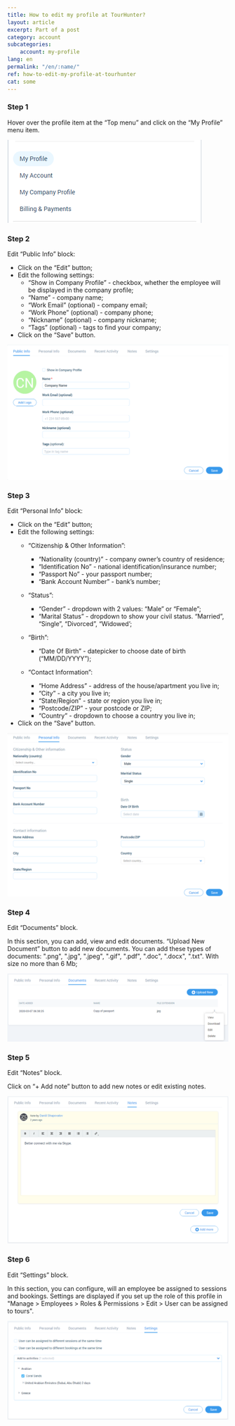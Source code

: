 ```yaml
---
title: How to edit my profile at TourHunter?
layout: article
excerpt: Part of a post
category: account
subcategories:
    account: my-profile
lang: en
permalink: "/en/:name/"
ref: how-to-edit-my-profile-at-tourhunter
cat: some
---
```


### **Step 1**

Hover over the profile item at the “Top menu” and click on the “My Profile” menu item.

![How_to_edit_my_profile_at_tourhunter1](/assets/images/how_to_edit_my_profile_at_tourhunter1.png)

### **Step 2**

Edit “Public Info” block:
- Click on the “Edit” button;
- Edit the following settings:
	- “Show in Company Profile” - checkbox, whether the employee will be displayed in the company profile;
	- “Name” - company name;
	- “Work Email” (optional) - company email;
	- “Work Phone” (optional) - company phone;
	- “Nickname” (optional) - company nickname;
	- “Tags” (optional) - tags to find your company;
- Click on the “Save” button.

![How_to_edit_my_profile_at_tourhunter2](/assets/images/how_to_edit_my_profile_at_tourhunter2.png)

### **Step 3**

Edit “Personal Info” block:
- Click on the “Edit” button;
- Edit the following settings:
	- “Citizenship & Other Information”:
		- “Nationality (country)” - company owner’s country of residence;
		- “Identification No” - national identification/insurance number;
		- “Passport No” - your passport number;
		- “Bank Account Number” - bank’s number;
	- “Status”: 
		- “Gender” - dropdown with 2 values: “Male” or “Female”;
		- “Marital Status” -  dropdown to show your civil status. “Married”, “Single”, “Divorced”, “Widowed’;

	- “Birth”:
		- “Date Of Birth” - datepicker to choose date of birth (“MM/DD/YYYY”);
 
	- “Contact Information”:
		- “Home Address” - address of the house/apartment you live in;
		- “City” - a city you live in;
		- “State/Region” - state or region you live in;
		- “Postcode/ZIP” - your postcode or ZIP;
		- “Country” - dropdown to choose a country you live in;
- Click on the “Save” button.

![How_to_edit_my_profile_at_tourhunter3](/assets/images/how_to_edit_my_profile_at_tourhunter3.png)

### **Step 4**

Edit “Documents” block.

In this section, you can add, view and edit documents. “Upload New Document” button to add new documents. You can add these types of documents: ".png", ".jpg", ".jpeg", ".gif", ".pdf", ".doc", ".docx", ".txt". With size no more than 6 Mb;

![How_to_edit_my_profile_at_tourhunter4](/assets/images/how_to_edit_my_profile_at_tourhunter4.png)

### **Step 5**

Edit “Notes” block.

Click on “+ Add note” button to add new notes or edit existing notes.

![How_to_edit_my_profile_at_tourhunter5](/assets/images/how_to_edit_my_profile_at_tourhunter5.png)

### **Step 6**

Edit “Settings” block.

In this section, you can configure, will an employee be assigned to sessions and bookings. Settings are displayed if you set up the role of this profile in "Manage > Employees > Roles & Permissions > Edit > User can be assigned to tours". 

![Information_in_my_profile5](/assets/images/information_in_my_profile5.png)
